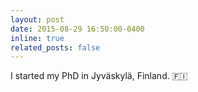 ```yaml
---
layout: post
date: 2015-08-29 16:50:00-0400
inline: true
related_posts: false
---
```


I started my PhD in Jyväskylä, Finland. 🇫🇮
